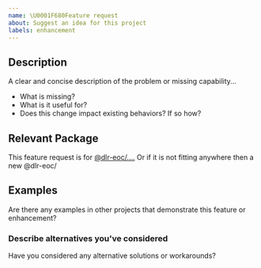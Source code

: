```yaml
---
name: \U0001F680Feature request
about: Suggest an idea for this project
labels: enhancement
---
```


<!--
To accelerate issue processing please search open and closed issues before submitting a new one.
Existing issues often contain information about workarounds, resolution, or progress updates.
-->

## Description
A clear and concise description of the problem or missing capability...

* What is missing?
* What is it useful for?
* Does this change impact existing behaviors? If so how?

## Relevant Package
This feature request is for [@dlr-eoc/....](https://github.com/dlr-eoc/ukis-frontend-libraries/packages)
Or if it is not fitting anywhere then a new @dlr-eoc/<name>


## Examples
Are there any examples in other projects that demonstrate this feature or enhancement?


### Describe alternatives you've considered
Have you considered any alternative solutions or workarounds?
